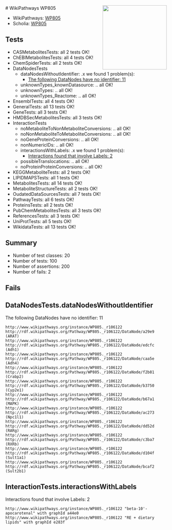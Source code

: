 <img style="float: right; width: 200px" src="https://upload.wikimedia.org/wikipedia/commons/thumb/8/83/Wplogo_with_text_500.png/640px-Wplogo_with_text_500.png" />
# WikiPathways WP805

* WikiPathways: [WP805](https://new.wikipathways.org/pathways/WP805)
* Scholia: [WP805](https://scholia.toolforge.org/wikipathways/WP805)
## Tests
* CASMetabolitesTests: all 2 tests OK!
* ChEBIMetabolitesTests: all 4 tests OK!
* ChemSpiderTests: all 2 tests OK!
* DataNodesTests
    * dataNodesWithoutIdentifier: .x we found 1 problem(s):
        * [The following DataNodes have no identifier: 11](#8792c491)
    * unknownTypes_knownDatasource: .. all OK!
    * unknownTypes: .. all OK!
    * unknownTypes_Reactome: .. all OK!
* EnsemblTests: all 4 tests OK!
* GeneralTests: all 13 tests OK!
* GeneTests: all 3 tests OK!
* HMDBSecMetabolitesTests: all 3 tests OK!
* InteractionTests
    * noMetaboliteToNonMetaboliteConversions: .. all OK!
    * noNonMetaboliteToMetaboliteConversions: .. all OK!
    * noGeneProteinConversions: .. all OK!
    * nonNumericIDs: .. all OK!
    * interactionsWithLabels: .x we found 1 problem(s):
        * [Interactions found that involve Labels: 2](#630d2679)
    * possibleTranslocations: .. all OK!
    * noProteinProteinConversions: .. all OK!
* KEGGMetaboliteTests: all 2 tests OK!
* LIPIDMAPSTests: all 1 tests OK!
* MetabolitesTests: all 14 tests OK!
* MetaboliteStructureTests: all 2 tests OK!
* OudatedDataSourcesTests: all 7 tests OK!
* PathwayTests: all 6 tests OK!
* ProteinsTests: all 2 tests OK!
* PubChemMetabolitesTests: all 3 tests OK!
* ReferencesTests: all 3 tests OK!
* UniProtTests: all 5 tests OK!
* WikidataTests: all 13 tests OK!


## Summary

* Number of test classes: 20
* Number of tests: 100
* Number of assertions: 200
* Number of fails: 2

## Fails

<a name="8792c491" />

## DataNodesTests.dataNodesWithoutIdentifier

The following DataNodes have no identifier: 11
```
http://www.wikipathways.org/instance/WP805._r106122 http://rdf.wikipathways.org/Pathway/WP805._r106122/DataNode/a29e9 (ARAT)
http://www.wikipathways.org/instance/WP805._r106122 http://rdf.wikipathways.org/Pathway/WP805._r106122/DataNode/edcfc (Adh1)
http://www.wikipathways.org/instance/WP805._r106122 http://rdf.wikipathways.org/Pathway/WP805._r106122/DataNode/caa5e (Adh4)
http://www.wikipathways.org/instance/WP805._r106122 http://rdf.wikipathways.org/Pathway/WP805._r106122/DataNode/f2b81 (Crabp2)
http://www.wikipathways.org/instance/WP805._r106122 http://rdf.wikipathways.org/Pathway/WP805._r106122/DataNode/b3750 (Cyp2e1)
http://www.wikipathways.org/instance/WP805._r106122 http://rdf.wikipathways.org/Pathway/WP805._r106122/DataNode/b67a1 (MAPK)
http://www.wikipathways.org/instance/WP805._r106122 http://rdf.wikipathways.org/Pathway/WP805._r106122/DataNode/ac273 (Npc1l1)
http://www.wikipathways.org/instance/WP805._r106122 http://rdf.wikipathways.org/Pathway/WP805._r106122/DataNode/dd52d (RARg)
http://www.wikipathways.org/instance/WP805._r106122 http://rdf.wikipathways.org/Pathway/WP805._r106122/DataNode/c3ba7 (RXRb)
http://www.wikipathways.org/instance/WP805._r106122 http://rdf.wikipathways.org/Pathway/WP805._r106122/DataNode/d104f (Sult1a1)
http://www.wikipathways.org/instance/WP805._r106122 http://rdf.wikipathways.org/Pathway/WP805._r106122/DataNode/bcaf2 (Sult2b1)
```

<a name="630d2679" />

## InteractionTests.interactionsWithLabels

Interactions found that involve Labels: 2
```
http://www.wikipathways.org/instance/WP805._r106122 "beta-10'-apocarotenal" with graphId a44e0
http://www.wikipathways.org/instance/WP805._r106122 "RE + dietary lipids" with graphId e283f
```

